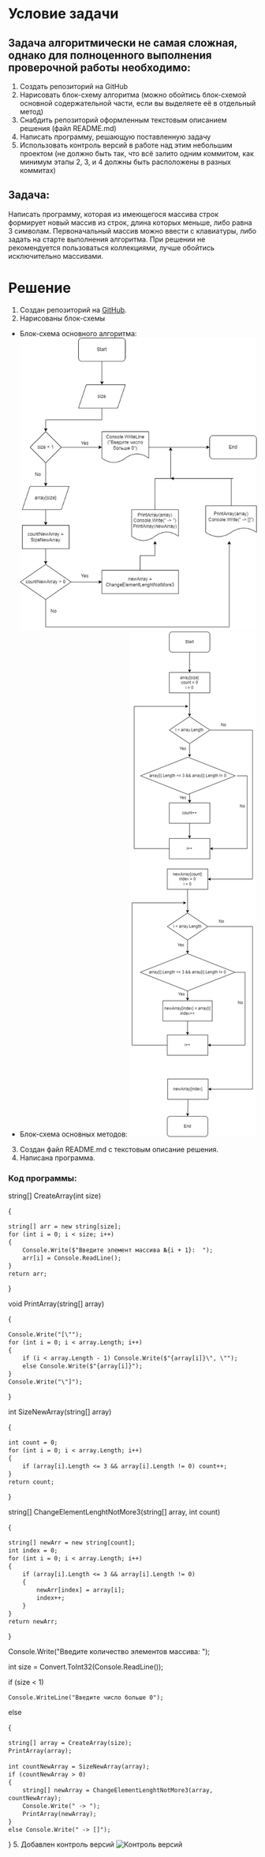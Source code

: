 # Условие задачи
## Задача алгоритмически не самая сложная, однако для полноценного выполнения проверочной работы необходимо:

1. Создать репозиторий на GitHub
2. Нарисовать блок-схему алгоритма (можно обойтись блок-схемой основной содержательной части, если вы выделяете её в отдельный метод)
3. Снабдить репозиторий оформленным текстовым описанием решения (файл README.md)
4. Написать программу, решающую поставленную задачу
5. Использовать контроль версий в работе над этим небольшим проектом (не должно быть так, что всё залито одним коммитом, как минимум этапы 2, 3, и 4 должны быть расположены в разных коммитах)
## Задача:

Написать программу, которая из имеющегося массива строк формирует новый массив из строк, длина которых меньше, либо равна 3 символам. Первоначальный массив можно ввести с клавиатуры, либо задать на старте выполнения алгоритма. При решении не рекомендуется пользоваться коллекциями, лучше обойтись исключительно массивами.
# Решение
1. Создан репозиторий на [GitHub](https://github.com/Ilya-Kolotov/Final_Homework_1.git).
2. Нарисованы блок-схемы
+ Блок-схема основного алгоритма:
![Основной алгоритм](Block_Scheme.png)
+ Блок-схема основных методов:
![Основные методы](Block_Scheme_Main_Methods.png)
3. Создан файл README.md с текстовым описание решения.
4. Написана программа.
### Код программы:
string[] CreateArray(int size)

{

    string[] arr = new string[size];    
    for (int i = 0; i < size; i++)
    {
        Console.Write($"Введите элемент массива №{i + 1}:  ");
        arr[i] = Console.ReadLine();
    }
    return arr;
}

void PrintArray(string[] array)

{

    Console.Write("[\"");
    for (int i = 0; i < array.Length; i++)
    {
        if (i < array.Length - 1) Console.Write($"{array[i]}\", \"");
        else Console.Write($"{array[i]}");
    }
    Console.Write("\"]");

}

int SizeNewArray(string[] array)

{

    int count = 0;
    for (int i = 0; i < array.Length; i++)
    {
        if (array[i].Length <= 3 && array[i].Length != 0) count++;
    }
    return count;
}

string[] ChangeElementLenghtNotMore3(string[] array, int count)

{

    string[] newArr = new string[count];
    int index = 0;
    for (int i = 0; i < array.Length; i++)
    {
        if (array[i].Length <= 3 && array[i].Length != 0)
        {
            newArr[index] = array[i];
            index++;
        }
    }
    return newArr;
}

Console.Write("Введите количество элементов массива: ");

int size = Convert.ToInt32(Console.ReadLine());

if (size < 1)

    Console.WriteLine("Введите число больше 0");
else

{

    string[] array = CreateArray(size);
    PrintArray(array);

    int countNewArray = SizeNewArray(array);
    if (countNewArray > 0)
    {
        string[] newArray = ChangeElementLenghtNotMore3(array, countNewArray);
        Console.Write(" -> ");
        PrintArray(newArray);
    }
    else Console.Write(" -> []");
}
5. Добавлен контроль версий
![Контроль версий](Screenshot.png)
